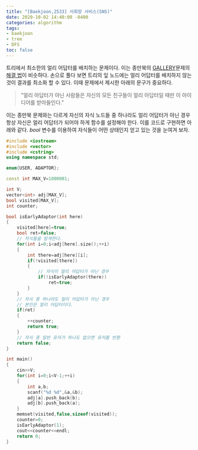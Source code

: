 ```yaml
---
title: "[Baekjoon,2533] 사회망 서비스(SNS)"
date: 2020-10-02 14:40:00 -0400
categories: algorithm 
tags:
- baekjoon 
- tree 
- DFS 
toc: false
---
```


트리에서 최소한의 얼리 어답터를 배치하는 문제이다. 
이는 종만북의 [GALLERY](https://www.algospot.com/judge/problem/read/GALLERY)문제의 [해결 법](https://github.com/jja08111/algorithm/tree/master/algospot/GALLERY)이 비슷하다. 
손으로 풀다 보면 트리의 잎 노드에는 얼리 어답터를 배치하지 않는것이 결과를 최소화 할 수 있다. 
이때 문제에서 제시한 아래의 문구가 중요하다. 

> "얼리 아답터가 아닌 사람들은 자신의 모든 친구들이 얼리 아답터일 때만 이 아이디어를 받아들인다." 

이는 종만북 문제와는 다르게 자신의 자식 노드들 중 하나라도 얼리 어답터가 아닌 경우 항상 자신은 얼리 어답터가 되어야 하게 함수를 설정해야 한다. 
이를 코드로 구현하면 아래와 같다. $bool$ 변수를 이용하여 자식들이 어떤 상태인지 얻고 있는 것을 눈여겨 보자. 

```cpp
#include <iostream>
#include <vector>
#include <cstring>
using namespace std;

enum{USER, ADAPTOR};

const int MAX_V=1000001;

int V;
vector<int> adj[MAX_V];
bool visited[MAX_V];
int counter;

bool isEarlyAdaptor(int here)
{
    visited[here]=true;
    bool ret=false;
    // 자식들을 탐색한다. 
    for(int i=0;i<adj[here].size();++i)
    {
        int there=adj[here][i];
        if(!visited[there])
        {
            // 자식이 얼리 어답터가 아닌 경우 
            if(!isEarlyAdaptor(there))
                ret=true;
        }
    }
    // 자식 중 하나라도 얼리 어답터가 아닌 경우 
    // 본인은 얼리 어답터이다. 
    if(ret)
    {
        ++counter;
        return true;
    }
    // 자식 중 일반 유저가 하나도 없으면 유저를 반환 
    return false;
}

int main()
{
    cin>>V;
    for(int i=0;i<V-1;++i)
    {
        int a,b;
        scanf("%d %d",&a,&b);
        adj[a].push_back(b);
        adj[b].push_back(a);
    }
    memset(visited,false,sizeof(visited));
    counter=0;
    isEarlyAdaptor(1);
    cout<<counter<<endl;
    return 0;
}

```
